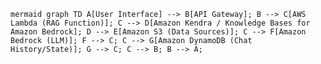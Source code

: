 ``mermaid
graph TD
    A[User Interface] --> B[API Gateway];
    B --> C[AWS Lambda (RAG Function)];
    C --> D[Amazon Kendra / Knowledge Bases for Amazon Bedrock];
    D --> E[Amazon S3 (Data Sources)];
    C --> F[Amazon Bedrock (LLM)];
    F --> C;
    C --> G[Amazon DynamoDB (Chat History/State)];
    G --> C;
    C --> B;
    B --> A;
``
